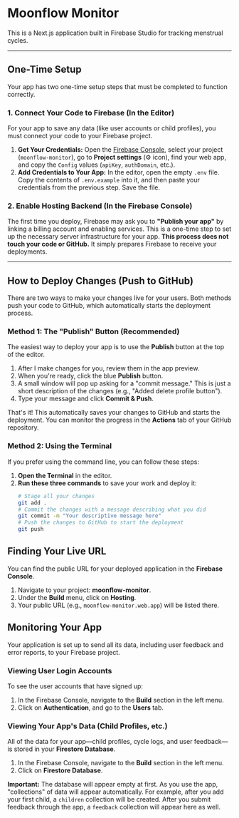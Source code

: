 # Moonflow Monitor

This is a Next.js application built in Firebase Studio for tracking menstrual cycles.

---

## **One-Time Setup**

Your app has two one-time setup steps that must be completed to function correctly.

### 1. Connect Your Code to Firebase (In the Editor)

For your app to save any data (like user accounts or child profiles), you must connect your code to your Firebase project.

1.  **Get Your Credentials:** Open the [Firebase Console](https://console.firebase.google.com/), select your project (`moonflow-monitor`), go to **Project settings** (⚙️ icon), find your web app, and copy the `Config` values (`apiKey`, `authDomain`, etc.).
2.  **Add Credentials to Your App:** In the editor, open the empty `.env` file. Copy the contents of `.env.example` into it, and then paste your credentials from the previous step. Save the file.

### 2. Enable Hosting Backend (In the Firebase Console)

The first time you deploy, Firebase may ask you to **"Publish your app"** by linking a billing account and enabling services. This is a one-time step to set up the necessary server infrastructure for your app. **This process does not touch your code or GitHub.** It simply prepares Firebase to receive your deployments.

---

## How to Deploy Changes (Push to GitHub)

There are two ways to make your changes live for your users. Both methods push your code to GitHub, which automatically starts the deployment process.

### Method 1: The "Publish" Button (Recommended)

The easiest way to deploy your app is to use the **Publish** button at the top of the editor.

1.  After I make changes for you, review them in the app preview.
2.  When you're ready, click the blue **Publish** button.
3.  A small window will pop up asking for a "commit message." This is just a short description of the changes (e.g., "Added delete profile button").
4.  Type your message and click **Commit & Push**.

That's it! This automatically saves your changes to GitHub and starts the deployment. You can monitor the progress in the **Actions** tab of your GitHub repository.

### Method 2: Using the Terminal

If you prefer using the command line, you can follow these steps:

1.  **Open the Terminal** in the editor.
2.  **Run these three commands** to save your work and deploy it:
    ```bash
    # Stage all your changes
    git add .
    # Commit the changes with a message describing what you did
    git commit -m "Your descriptive message here"
    # Push the changes to GitHub to start the deployment
    git push
    ```

## Finding Your Live URL

You can find the public URL for your deployed application in the **Firebase Console**.
1. Navigate to your project: **moonflow-monitor**.
2. Under the **Build** menu, click on **Hosting**.
3. Your public URL (e.g., `moonflow-monitor.web.app`) will be listed there.

## Monitoring Your App

Your application is set up to send all its data, including user feedback and error reports, to your Firebase project.

### Viewing User Login Accounts
To see the user accounts that have signed up:
1. In the Firebase Console, navigate to the **Build** section in the left menu.
2. Click on **Authentication**, and go to the **Users** tab.

### Viewing Your App's Data (Child Profiles, etc.)
All of the data for your app—child profiles, cycle logs, and user feedback—is stored in your **Firestore Database**.

1.  In the Firebase Console, navigate to the **Build** section in the left menu.
2.  Click on **Firestore Database**.

**Important:** The database will appear empty at first. As you use the app, "collections" of data will appear automatically. For example, after you add your first child, a `children` collection will be created. After you submit feedback through the app, a `feedback` collection will appear here as well.
